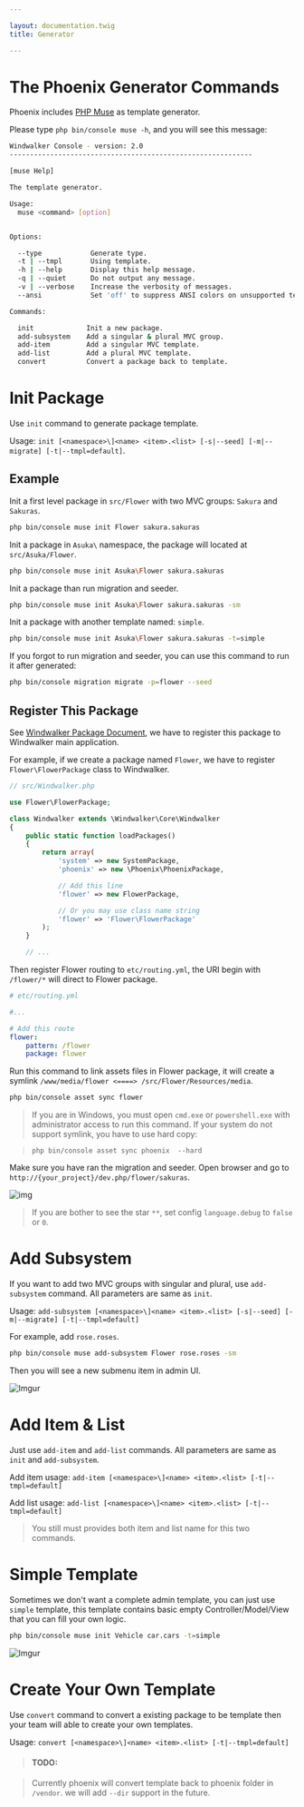 ```yaml
---

layout: documentation.twig
title: Generator

---
```


# The Phoenix Generator Commands

Phoenix includes [PHP Muse](https://github.com/asika32764/muse) as template generator.

Please type `php bin/console muse -h`, and you will see this message:

```  bash
Windwalker Console - version: 2.0
------------------------------------------------------------

[muse Help]

The template generator.

Usage:
  muse <command> [option]


Options:

  --type            Generate type.
  -t | --tmpl       Using template.
  -h | --help       Display this help message.
  -q | --quiet      Do not output any message.
  -v | --verbose    Increase the verbosity of messages.
  --ansi            Set 'off' to suppress ANSI colors on unsupported terminals.

Commands:

  init             Init a new package.
  add-subsystem    Add a singular & plural MVC group.
  add-item         Add a singular MVC template.
  add-list         Add a plural MVC template.
  convert          Convert a package back to template.
```

# Init Package

Use `init` command to generate package template.

Usage: `init [<namespace>\]<name> <item>.<list> [-s|--seed] [-m|--migrate] [-t|--tmpl=default]`.

## Example

Init a first level package in `src/Flower` with two MVC groups: `Sakura` and `Sakuras`.

``` bash
php bin/console muse init Flower sakura.sakuras
```

Init a package in `Asuka\` namespace, the package will located at `src/Asuka/Flower`.

``` bash
php bin/console muse init Asuka\Flower sakura.sakuras
```

Init a package than run migration and seeder.

``` bash
php bin/console muse init Asuka\Flower sakura.sakuras -sm
```

Init a package with another template named: `simple`.

``` bash
php bin/console muse init Asuka\Flower sakura.sakuras -t=simple
```

If you forgot to run migration and seeder, you can use this command to run it after generated:

``` bash
php bin/console migration migrate -p=flower --seed
```

## Register This Package

See [Windwalker Package Document](http://windwalker.io/documentation/start/package-system.html), we have to register
this package to Windwalker main application.

For example, if we create a package named `Flower`, we have to register `Flower\FlowerPackage` class to Windwalker.

``` php
// src/Windwalker.php

use Flower\FlowerPackage;

class Windwalker extends \Windwalker\Core\Windwalker
{
	public static function loadPackages()
	{
		return array(
			'system' => new SystemPackage,
			'phoenix' => new \Phoenix\PhoenixPackage,

			// Add this line
			'flower' => new FlowerPackage,

			// Or you may use class name string
			'flower' => 'Flower\FlowerPackage'
		);
	}

	// ...
```

Then register Flower routing to `etc/routing.yml`, the URI begin with `/flower/*` will direct to Flower package.

``` yaml
# etc/routing.yml

#...

# Add this route
flower:
    pattern: /flower
    package: flower
```

Run this command to link assets files in Flower package, it will create a symlink `/www/media/flower <====> /src/Flower/Resources/media`.

``` bash
php bin/console asset sync flower
```

> If you are in Windows, you must open `cmd.exe` or `powershell.exe` with administrator access to run this command.
> If your system do not support symlink, you have to use hard copy:

> `php bin/console asset sync phoenix  --hard`

Make sure you have ran the migration and seeder. Open browser and go to `http://{your_project}/dev.php/flower/sakuras`.

![img](https://cloud.githubusercontent.com/assets/1639206/9725055/0cc4e1fc-5613-11e5-9f0d-c373d7d68c87.png)

> If you are bother to see the star `**`, set config `language.debug` to `false` or `0`.

# Add Subsystem

If you want to add two MVC groups with singular and plural, use `add-subsystem` command. All parameters are same as `init`.

Usage: `add-subsystem [<namespace>\]<name> <item>.<list> [-s|--seed] [-m|--migrate] [-t|--tmpl=default]`

For example, add `rose.roses`.

``` bash
php bin/console muse add-subsystem Flower rose.roses -sm
```

Then you will see a new submenu item in admin UI.

![Imgur](http://i.imgur.com/mWiDVFA.jpg)

# Add Item & List

Just use `add-item` and `add-list` commands. All parameters are same as `init` and `add-subsystem`.

Add item usage: `add-item [<namespace>\]<name> <item>.<list> [-t|--tmpl=default]`

Add list usage: `add-list [<namespace>\]<name> <item>.<list> [-t|--tmpl=default]`

> You still must provides both item and list name for this two commands.

# Simple Template

Sometimes we don't want a complete admin template, you can just use `simple` template, this template contains basic empty
Controller/Model/View that you can fill your own logic.

``` bash
php bin/console muse init Vehicle car.cars -t=simple
```

![Imgur](http://i.imgur.com/HqRE5IV.jpg)

# Create Your Own Template

Use `convert` command to convert a existing package to be template then your team will able to create your own templates.

Usage: `convert [<namespace>\]<name> <item>.<list> [-t|--tmpl=default]`

> #### TODO:

> Currently phoenix will convert template back to phoenix folder in `/vendor`. we will add `--dir` support in the future.
